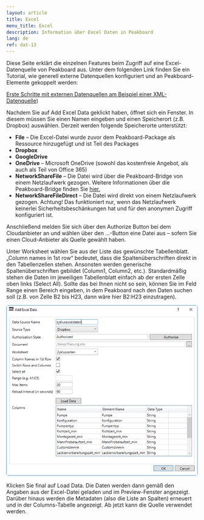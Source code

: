 ```yaml
---
layout: article
title: Excel
menu_title: Excel
description: Information über Excel Daten in Peakboard
lang: de
ref: dat-13
---
```

Diese Seite erklärt die einzelnen Features beim Zugriff auf eine Excel-Datenquelle von Peakboard aus. Unter dem folgenden Link finden Sie ein Tutorial, wie generell externe Datenquellen konfiguriert und an Peakboard-Elemente gekoppelt werden:

[Erste Schritte mit externen Datenquellen am Beispiel einer XML-Datenquelle](/tutorials/03-de-xml-daten.html))

Nachdem Sie auf Add Excel Data geklickt haben, öffnet sich ein Fenster. In diesem müssen Sie einen Namen eingeben und einen Speicherort (z.B. Dropbox) auswählen. Derzeit werden folgende Speicherorte unterstützt:

*    **File** – Die Excel-Datei wurde zuvor dem Peakboard-Package als Ressource hinzugefügt und ist Teil des Packages
*    **Dropbox**
*    **GoogleDrive**
*    **OneDrive** – Microsoft OneDrive (sowohl das kostenfreie Angebot, als auch als Teil von Office 365)
*    **NetworkShareFile** –  Die Datei wird über die Peakboard-Bridge von einem Netzlaufwerk gezogen. Weitere Informationen über die Peakboard-Bridge finden Sie [hier.]()
*    **NetworkShareFileDirect** – Die Datei wird direkt von einem Netzlaufwerk gezogen. Achtung! Das funktioniert nur, wenn das Netzlaufwerk keinerlei Sicherheitsbeschänkungen hat und für den anonymen Zugriff konfiguriert ist.

Anschließend melden Sie sich über den Authorize Button bei dem Cloudanbieter an und wählen über den …-Button eine Datei aus – sofern Sie einen Cloud-Anbieter als Quelle gewählt haben.

Unter Worksheet wählen Sie aus der Liste das gewünschte Tabellenblatt. „Column names in 1st row“ bedeutet, dass die Spaltenüberschriften direkt in den Tabellenzellen stehen. Ansonsten werden generische Spaltenüberschriften gebildet (Column1, Column2, etc.). Standardmäßig stehen die Daten im jeweiligen Tabellenblatt einfach ab der ersten Zelle oben links (Select All). Sollte das bei Ihnen nicht so sein, können Sie im Feld Range einen Bereich eingeben, in dem Peakboard nach den Daten suchen soll (z.B. von Zelle B2 bis H23, dann wäre hier B2:H23 einzutragen).

 ![image_1](/assets/images/Data_Sources/Excel/Excel01.png)

 Klicken Sie final auf Load Data. Die Daten werden dann gemäß den Angaben aus der Excel-Datei geladen und im Preview-Fenster angezeigt. Darüber hinaus werden die Metadaten (also die Liste an Spalten) erneuert und in der Columns-Tabelle angezeigt. Ab jetzt kann die Quelle verwendet werden.

